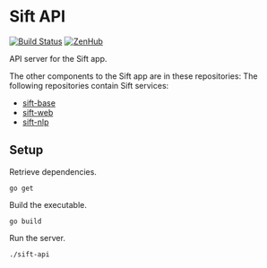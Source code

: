 # Sift API
[![Build Status](https://api.travis-ci.org/ubclaunchpad/sift-api.svg?branch=master)](https://travis-ci.org/ubclaunchpad/sift-api)
[![ZenHub](https://raw.githubusercontent.com/ZenHubIO/support/master/zenhub-badge.png)](https://zenhub.com)

API server for the Sift app.

The other components to the Sift app are in these repositories:
The following repositories contain Sift services:
* [sift-base](https://github.com/ubclaunchpad/sift-base)
* [sift-web](https://github.com/ubclaunchpad/sift-web)
* [sift-nlp](https://github.com/ubclaunchpad/sift-nlp)


## Setup

Retrieve dependencies.
```
go get
```

Build the executable.
```
go build
```

Run the server.
```
./sift-api
```
